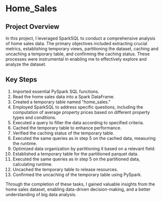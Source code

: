 # Home_Sales

## Project Overview
In this project, I leveraged SparkSQL to conduct a comprehensive analysis of home sales data. The primary objectives included extracting crucial metrics, establishing temporary views, partitioning the dataset, caching and uncaching a temporary table, and confirming the caching status. These processes were instrumental in enabling me to effectively explore and analyze the dataset.

## Key Steps
1. Imported essential PySpark SQL functions.
2. Read the home sales data into a Spark DataFrame.
3. Created a temporary table named "home_sales."
4. Employed SparkSQL to address specific questions, including the computation of average property prices based on different property types and conditions.
5. Executed a query to filter the data according to specified criteria.
6. Cached the temporary table to enhance performance.
7. Verified the caching status of the temporary table.
8. Executed the same queries as in step 5 on the cached data, measuring the runtime.
9. Optimized data organization by partitioning it based on a relevant field.
10. Established a temporary table for the partitioned parquet data.
11. Executed the same queries as in step 5 on the partitioned data, calculating runtime.
12. Uncached the temporary table to release resources.
13. Confirmed the uncaching of the temporary table using PySpark.

Through the completion of these tasks, I gained valuable insights from the home sales dataset, enabling data-driven decision-making, and a better understanding of big data analysis.
